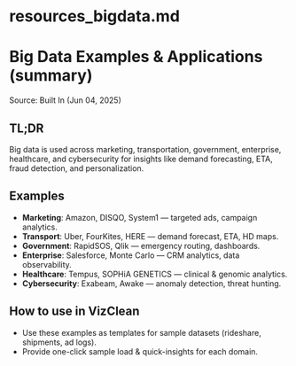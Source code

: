 # resources_bigdata.md
# Big Data Examples & Applications (summary)
Source: Built In (Jun 04, 2025)

## TL;DR
Big data is used across marketing, transportation, government, enterprise, healthcare, and cybersecurity for insights like demand forecasting, ETA, fraud detection, and personalization.

## Examples
- **Marketing**: Amazon, DISQO, System1 — targeted ads, campaign analytics.
- **Transport**: Uber, FourKites, HERE — demand forecast, ETA, HD maps.
- **Government**: RapidSOS, Qlik — emergency routing, dashboards.
- **Enterprise**: Salesforce, Monte Carlo — CRM analytics, data observability.
- **Healthcare**: Tempus, SOPHiA GENETICS — clinical & genomic analytics.
- **Cybersecurity**: Exabeam, Awake — anomaly detection, threat hunting.

## How to use in VizClean
- Use these examples as templates for sample datasets (rideshare, shipments, ad logs).
- Provide one-click sample load & quick-insights for each domain.

